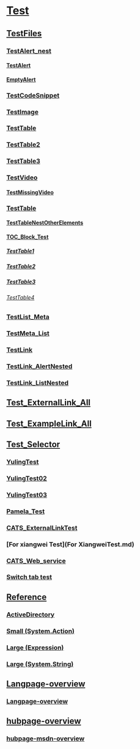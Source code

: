 # [Test]()
## [TestFiles](TestAlert_nest.md)
### [TestAlert_nest](TestAlert_nest.md)
#### [TestAlert](TestAlert.md)
#### [EmptyAlert](BugReproduce/EmptyAlert.md)
### [TestCodeSnippet](TestCodeSnippet.md)
### [TestImage](TestImage.md)
### [TestTable](TestTable.md)
### [TestTable2](TestTable4.md)
### [TestTable3](TestTable3.md)
### [TestVideo](TestVideo.md)
#### [TestMissingVideo](TestMissingVideo.md)
### [TestTable](TestTable.md)
#### [TestTableNestOtherElements](TestTableNestOtherElements.md)
#### [TOC_Block_Test](InvalidTOC.zure.mgmt.network.operations.html#azure.mgmt.network.operations.ApplicationGatewaysOperations#azure.mgmt.network.operations.ApplicationGatewaysOperations.md)
##### [TestTable1](TestTable1.md)
##### [TestTable2](TestTable2.md)
##### [TestTable3](TestTable3.md)
###### [TestTable4](TestTable4.md)
### [TestList_Meta](TestList_Meta.md)
### [TestMeta_List](TestMeta_List.md)
### [TestLink](TestLink.md)
### [TestLink_AlertNested](TestLink_AlertNested.md)
### [TestLink_ListNested](TestLink_ListNested.md)
## [Test_ExternalLink_All](Test_ExternalLink_All.md)
## [Test_ExampleLink_All](Test_ExampleLink_All.md)
## [Test_Selector](SelectorTest.md)
### [YulingTest](YulingTest.md)
### [YulingTest02](YulingTest02.md)
### [YulingTest03](YulingTest03.md)
### [Pamela_Test](jjj.md)
### [CATS_ExternalLinkTest](cats_externallink.md)
### [For xiangwei Test](For XiangweiTest.md)
### [CATS_Web_service](CATS_Web_service.md)
### [Switch tab test](Switch-tab-test.md)

## [Reference](./reference/index.md)
### [ActiveDirectory](./reference/Microsoft.IdentityModel.Clients.ActiveDirectory.yml)
### [Small (System.Action)](./reference/System.Action.yml)
### [Large (Expression)](./reference/System.Linq.Expressions.Expression.yml)
### [Large (System.String)](./reference/System.String.yml)
## [Langpage-overview](./landingpage/overview.md)
### [Langpage-overview](./landingpage/index.yml)
## [hubpage-overview](hubpage/index.md)
### [hubpage-msdn-overview](hubpage/msdn.md)
